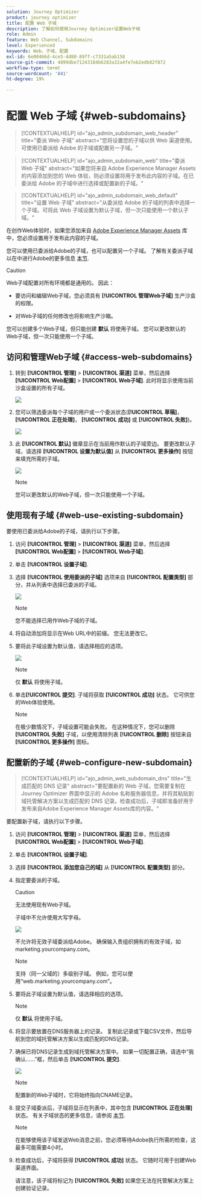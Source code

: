 ```yaml
---
solution: Journey Optimizer
product: journey optimizer
title: 配置 Web 子域
description: 了解如何使用Journey Optimizer设置Web子域
role: Admin
feature: Web Channel, Subdomains
level: Experienced
keywords: Web、子域、配置
exl-id: 6e00466d-4ce5-4d80-89ff-c7331a5ab158
source-git-commit: 4899dbe71243184b6283a32a4fe7eb2edb82f872
workflow-type: tm+mt
source-wordcount: '841'
ht-degree: 19%

---
```


# 配置 Web 子域 {#web-subdomains}

>[!CONTEXTUALHELP]
>id="ajo_admin_subdomain_web_header"
>title="委派 Web 子域"
>abstract="您将设置您的子域以供 Web 渠道使用。可使用已委派给 Adobe 的子域或配置另一子域。"

>[!CONTEXTUALHELP]
>id="ajo_admin_subdomain_web"
>title="委派 Web 子域"
>abstract="如果您将来自 Adobe Experience Manager Assets 的内容添加到您的 Web 体验，则必须设置将用于发布此内容的子域。在已委派给 Adobe 的子域中进行选择或配置新的子域。"

>[!CONTEXTUALHELP]
>id="ajo_admin_subdomain_web_default"
>title="设置 Web 子域"
>abstract="从委派给 Adobe 的子域的列表中选择一个子域。可将此 Web 子域设置为默认子域，但一次只能使用一个默认子域。"

在创作Web体验时，如果您添加来自 [Adobe Experience Manager Assets](../content-management/assets.md) 库中，您必须设置用于发布此内容的子域。

您可以使用已委派给Adobe的子域，也可以配置另一个子域。 了解有关委派子域以在中进行Adobe的更多信息 [本节](../configuration/delegate-subdomain.md).

>[!CAUTION]
>
>Web子域配置对所有环境都是通用的。 因此：
>
>* 要访问和编辑Web子域，您必须具有 **[!UICONTROL 管理Web子域]** 生产沙盒的权限。
>
> * 对Web子域的任何修改也将影响生产沙箱。

您可以创建多个Web子域，但只能创建 **默认** 将使用子域。 您可以更改默认的Web子域，但一次只能使用一个子域。

## 访问和管理Web子域 {#access-web-subdomains}

1. 转到 **[!UICONTROL 管理]** > **[!UICONTROL 渠道]** 菜单，然后选择 **[!UICONTROL Web配置]** > **[!UICONTROL Web子域]**. 此时将显示使用当前沙盒设置的所有子域。

   ![](assets/web-access-subdomains.png)

1. 您可以筛选委派每个子域的用户或一个委派状态(**[!UICONTROL 草稿]**， **[!UICONTROL 正在处理]**， **[!UICONTROL 成功]** 或 **[!UICONTROL 失败]**)。

   ![](assets/web-filter-subdomains.png)

1. 此 **[!UICONTROL 默认]** 徽章显示在当前用作默认的子域旁边。 要更改默认子域，请选择 **[!UICONTROL 设置为默认值]** 从 **[!UICONTROL 更多操作]** 按钮来填充所需的子域。

   ![](assets/web-subdomain-default.png)

   >[!NOTE]
   >
   >您可以更改默认的Web子域，但一次只能使用一个子域。

## 使用现有子域 {#web-use-existing-subdomain}

要使用已委派给Adobe的子域，请执行以下步骤。

1. 访问 **[!UICONTROL 管理]** > **[!UICONTROL 渠道]** 菜单，然后选择 **[!UICONTROL Web配置]** > **[!UICONTROL Web子域]**.

1. 单击 **[!UICONTROL 设置子域]**.

1. 选择 **[!UICONTROL 使用委派的子域]** 选项来自 **[!UICONTROL 配置类型]** 部分，并从列表中选择已委派的子域。

   ![](assets/web-subdomain-details.png)

   >[!NOTE]
   >
   >您不能选择已用作Web子域的子域。

1. 将自动添加将显示在Web URL中的前缀。 您无法更改它。

1. 要将此子域设置为默认值，请选择相应的选项。

   ![](assets/web-subdomain-details-default.png)

   >[!NOTE]
   >
   >仅 **默认** 将使用子域。

1. 单击&#x200B;**[!UICONTROL 提交]**. 子域将获取 **[!UICONTROL 成功]** 状态。 它可供您的Web体验使用。

   >[!NOTE]
   >
   >在极少数情况下，子域设置可能会失败。 在这种情况下，您可以删除 **[!UICONTROL 失败]** 子域，以使用清除列表 **[!UICONTROL 删除]** 按钮来自 **[!UICONTROL 更多操作]** 图标。

## 配置新的子域 {#web-configure-new-subdomain}

>[!CONTEXTUALHELP]
>id="ajo_admin_web_subdomain_dns"
>title="生成匹配的 DNS 记录"
>abstract="要配置新的 Web 子域，您需要复制在 Journey Optimizer 界面中显示的 Adobe 名称服务器信息，并将其粘贴到域托管解决方案以生成匹配的 DNS 记录。检查成功后，子域即准备好用于发布来自Adobe Experience Manager Assets库的内容。"

要配置新子域，请执行以下步骤。

1. 访问 **[!UICONTROL 管理]** > **[!UICONTROL 渠道]** 菜单，然后选择 **[!UICONTROL Web配置]** > **[!UICONTROL Web子域]**.

1. 单击 **[!UICONTROL 设置子域]**.

1. 选择 **[!UICONTROL 添加您自己的域]** 从 **[!UICONTROL 配置类型]** 部分。

1. 指定要委派的子域。

   >[!CAUTION]
   >
   >无法使用现有Web子域。
   >
   >子域中不允许使用大写字母。

   ![](assets/web-add-your-own-domain.png)

   不允许将无效子域委派给Adobe。 确保输入贵组织拥有的有效子域，如marketing.yourcompany.com。

   >[!NOTE]
   >
   >支持（同一父域的）多级别子域。 例如，您可以使用“web.marketing.yourcompany.com”。

1. 要将此子域设置为默认值，请选择相应的选项。

   >[!NOTE]
   >
   >仅 **默认** 将使用子域。

1. 将显示要放置在DNS服务器上的记录。 复制此记录或下载CSV文件，然后导航到您的域托管解决方案以生成匹配的DNS记录。

1. 确保已将DNS记录生成到域托管解决方案中。 如果一切配置正确，请选中“我确认……”框，然后单击 **[!UICONTROL 提交]**.

   ![](assets/web-add-your-own-domain-confirm.png)

   >[!NOTE]
   >
   >配置新的Web子域时，它将始终指向CNAME记录。

1. 提交子域委派后，子域将显示在列表中，其中包含 **[!UICONTROL 正在处理]** 状态。 有关子域状态的更多信息，请参阅 [本节](../configuration/about-subdomain-delegation.md#access-delegated-subdomains).<!--Same statuses?-->

   >[!NOTE]
   >
   >在能够使用该子域发送Web消息之前，您必须等待Adobe执行所需的检查，这最多可能需要4小时。

1. 检查成功后，子域将获得 **[!UICONTROL 成功]** 状态。 它随时可用于创建Web渠道界面。

   请注意，该子域将标记为 **[!UICONTROL 失败]** 如果您无法在托管解决方案上创建验证记录。


<!--
Only a subdomain with the **[!UICONTROL Success]** status can be set as default.
You cannot delete a subdomain with the **[!UICONTROL Processing]** status.
-->
